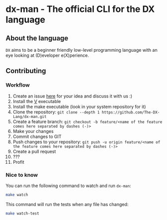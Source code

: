 # dx-man - The official CLI for the DX language

## About the language

`DX` aims to be a beginner friendly low-level programming language with an eye looking at (D)eveloper e(X)perience.

## Contributing

### Workflow

1. Create an issue [here](https://github.com/The-DX-Lang/dx-man/issues) for your idea and discuss it with us :)
2. Install the [V](https://vlang.io/) executable
3. Install the make executable (look in your system repository for it)
4. Clone the repository: `git clone --depth 1 https://github.com/The-DX-Lang/dx-man.git`
5. Create a feature branch: `git checkout -b feature/<name of the feature comes here separated by dashes (-)>`
6. Make your changes
7. Commit changes to GIT
8. Push changes to your repository: `git push -u origin feature/<name of the feature comes here separated by dashes (-)>`
9. Create a pull request
10. ???
11. Profit

### Nice to know

You can run the following command to watch and run `dx-man`:

```bash
make watch
```

This command will run the tests when any file has changed:

```bash
make watch-test
```
